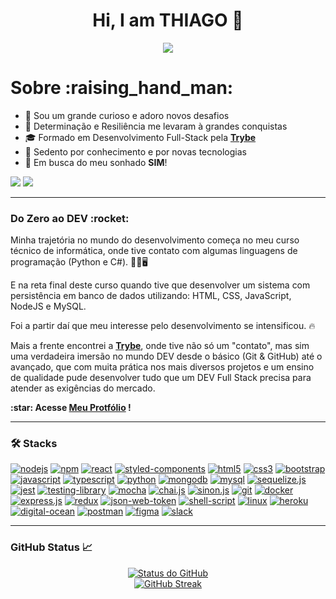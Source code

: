 <h1 align="center">Hi, I am THIAGO 👋</h1>

<p align="center">
  <a href="#">
    <img src="https://komarev.com/ghpvc/?username=henriquejensen&color=blueviolet&label=👀+Profile+views">
  </a>
</p>

<h1>Sobre :raising_hand_man:</h1>

- 🏁 Sou um grande curioso e adoro novos desafios
- 🏅 Determinação e Resiliência me levaram à grandes conquistas
- 🎓 Formado em Desenvolvimento Full-Stack pela <a href="https://www.betrybe.com/formacao-desenvolvimento-web" target="_blank" rel="noreferrer"><b>Trybe</b></a>
- 🧠 Sedento por conhecimento e por novas tecnologias
- 💼 Em busca do meu sonhado <b>SIM</b>!

<p>
  <a href="https://linkedin.com/in/thiago-dioria-martins"><img src="https://img.shields.io/badge/-LinkedIn-%230077B5?style=for-the-badge&logo=linkedin&logoColor=white" target="_blank"></a>
  <a href="mailto:thiago17thiago@gmail.com"><img src="https://img.shields.io/badge/Gmail-D14836?style=for-the-badge&logo=gmail&logoColor=white" target="_blank"></a>
</p>

<hr>

<h3>Do Zero ao DEV :rocket:</h3>

<p>
  Minha trajetória no mundo do desenvolvimento começa no meu curso técnico de informática, onde tive contato com algumas linguagens de programação (Python e C#). 👨‍🔧🖥️

  E na reta final deste curso quando tive que desenvolver um sistema com persistência em banco de dados utilizando: HTML, CSS, JavaScript, NodeJS e MySQL.

  Foi a partir daí que meu interesse pelo desenvolvimento se intensificou. 🔥

  Mais a frente encontrei a <b><a href="https://www.betrybe.com/formacao-desenvolvimento-web" target="_blank" rel="noreferrer">Trybe</a></b>, onde tive não só um "contato", mas sim uma verdadeira imersão no mundo DEV desde o básico (Git & GitHub) até o avançado, que com muita prática nos mais diversos projetos e um ensino de qualidade pude desenvolver tudo que um DEV Full Stack precisa para atender as exigências do mercado.
</p>

<p><b>:star: Acesse <a href="https://thiagomartins367.github.io" target="_blank" rel="noreferrer">Meu Protfólio</a> !</b><p/>

<hr>

<h3 align="left">🛠️ Stacks</h3>

[<img src="https://img.shields.io/badge/Node.js-339933?style=for-the-badge&logo=nodedotjs&logoColor=black" alt="nodejs" />](https://nodejs.org)
[<img src="https://img.shields.io/badge/npm-CB3837?style=for-the-badge&logo=npm&logoColor=white" alt="npm" />](https://docs.npmjs.com/about-npm)
[<img src="https://img.shields.io/badge/React-20232A?style=for-the-badge&logo=react&logoColor=61DAFB" alt="react" />](https://react.dev)
[<img src="https://img.shields.io/badge/Styled_components-BEC3C9?style=for-the-badge&logo=styled-components&logoColor=A05688" alt="styled-components" />](https://styled-components.com)
[<img src="https://img.shields.io/badge/HTML5-E34F26?style=for-the-badge&logo=html5&logoColor=white" alt="html5" />](https://www.w3.org/html)
[<img src="https://img.shields.io/badge/CSS3-1572B6?style=for-the-badge&logo=css3&logoColor=white" alt="css3" />](https://www.w3schools.com/css)
[<img src="https://img.shields.io/badge/Bootstrap-563D7C?style=for-the-badge&logo=bootstrap&logoColor=white" alt="bootstrap" />](https://getbootstrap.com)
[<img src="https://img.shields.io/badge/JavaScript-F7DF1E?style=for-the-badge&logo=javascript&logoColor=black" alt="javascript" />](https://developer.mozilla.org/pt-BR/docs/Web/JavaScript)
[<img src="https://img.shields.io/badge/TypeScript-007ACC?style=for-the-badge&logo=typescript&logoColor=white" alt="typescript" />](https://www.typescriptlang.org/pt)
[<img src="https://img.shields.io/badge/python-3670A0?style=for-the-badge&logo=python&logoColor=ffdd54" alt="python" />](https://www.python.org)
[<img src="https://img.shields.io/badge/mongodb-47A248?style=for-the-badge&logo=mongodb&logoColor=black" alt="mongodb" />](https://www.mongodb.com)
[<img src="https://img.shields.io/badge/MySQL-225372?style=for-the-badge&logo=mysql&logoColor=white" alt="mysql" />](https://www.mysql.com)
[<img src="https://img.shields.io/badge/sequelize-323330?style=for-the-badge&logo=sequelize&logoColor=blue" alt="sequelize.js" />](https://sequelize.org)
[<img src="https://img.shields.io/badge/Jest-FFF?style=for-the-badge&logo=jest&logoColor=C03B13" alt="jest" />](https://jestjs.io/pt-BR)
[<img src="https://img.shields.io/badge/Testing_Library-18191A?style=for-the-badge&logo=testing-library&logoColor=FE4646" alt="testing-library" />](https://testing-library.com/docs/react-testing-library/intro)
[<img src="https://img.shields.io/badge/mocha.js-323330?style=for-the-badge&logo=mocha&logoColor=Brown" alt="mocha" />](https://mochajs.org)
[<img src="https://img.shields.io/badge/chai.js-323330?style=for-the-badge&logo=chai&logoColor=red" alt="chai.js" />](https://www.chaijs.com)
[<img src="https://img.shields.io/badge/sinon.js-323330?style=for-the-badge&logo=sinon" alt="sinon.js" />](https://sinonjs.org)
[<img src="https://img.shields.io/badge/Git-F05032?style=for-the-badge&logo=git&logoColor=white" alt="git" />](https://git-scm.com)
[<img src="https://img.shields.io/badge/Docker-1C90ED?style=for-the-badge&logo=docker&logoColor=white" alt="docker" />](https://www.docker.com)
[<img src="https://img.shields.io/badge/Express.js-000000?style=for-the-badge&logo=express&logoColor=white" alt="express.js" />](https://expressjs.com)
[<img src="https://img.shields.io/badge/Redux-764ABC?style=for-the-badge&logo=redux&logoColor=white" alt="redux" />](https://redux.js.org)
[<img src="https://img.shields.io/badge/json%20web%20tokens-323330?style=for-the-badge&logo=json-web-tokens&logoColor=pink" alt="json-web-token" />](https://jwt.io/introduction)
[<img src="https://img.shields.io/badge/Shell_Script-000000?style=for-the-badge&logo=gnu-bash&logoColor=white" alt="shell-script" />](https://www.shellscript.sh)
[<img src="https://img.shields.io/badge/Linux-EFBB21?style=for-the-badge&logo=linux&logoColor=000" alt="linux" />](https://www.linux.org)
[<img src="https://img.shields.io/badge/Heroku-430098?style=for-the-badge&logo=heroku&logoColor=white" alt="heroku" />](https://heroku.com)
[<img src="https://img.shields.io/badge/Digital_Ocean-0080FF?style=for-the-badge&logo=DigitalOcean&logoColor=white" alt="digital-ocean" />](https://www.digitalocean.com)
[<img src="https://img.shields.io/badge/Postman-FF6C37?style=for-the-badge&logo=Postman&logoColor=white" alt="postman" />](https://postman.com)
[<img src="https://img.shields.io/badge/Figma-F24E1E?style=for-the-badge&logo=figma&logoColor=white" alt="figma" />](https://www.figma.com)
[<img src="https://img.shields.io/badge/Slack-4A154B?style=for-the-badge&logo=slack&logoColor=white" alt="slack" />](https://slack.com/intl/pt-br)

<hr>

<h3 align="left">GitHub Status 📈</h3>

<p align="center">
  <a href="#">
    <img alt="Status do GitHub" src="https://github-readme-stats-sigma-five.vercel.app/api?username=thiagomartins367&show_icons=true&theme=dracula">
  </a>
  <br />
  <a href="#">
    <img alt="GitHub Streak" src="https://github-readme-streak-stats.herokuapp.com/?user=thiagomartins367&theme=dracula">
  </a>
</p>
